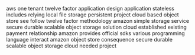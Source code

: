 aws one tenant twelve factor application design application stateless includes relying local file storage persistent project cloud based object store see follow twelve factor methodology amazon simple storage service secure durable scalable object storage solution cloud established existing payment relationship amazon provides official sdks various programming language interact amazon object store consequence secure durable scalable object storage cloud needed project